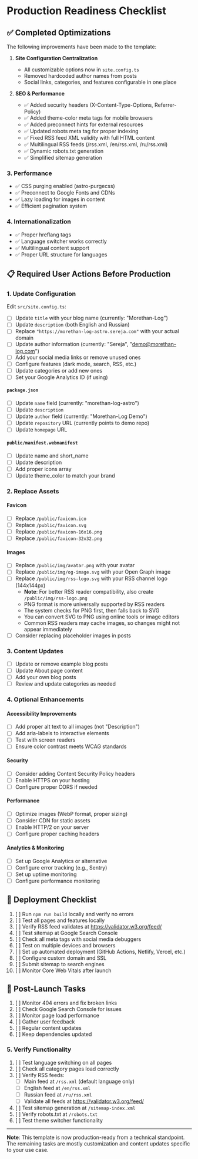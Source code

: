 # Production Readiness Checklist

## ✅ Completed Optimizations

The following improvements have been made to the template:

1. **Site Configuration Centralization**
   - All customizable options now in `site.config.ts`
   - Removed hardcoded author names from posts
   - Social links, categories, and features configurable in one place

2. **SEO & Performance**
   - ✅ Added security headers (X-Content-Type-Options, Referrer-Policy)
   - ✅ Added theme-color meta tags for mobile browsers
   - ✅ Added preconnect hints for external resources
   - ✅ Updated robots meta tag for proper indexing
   - ✅ Fixed RSS feed XML validity with full HTML content
   - ✅ Multilingual RSS feeds (/rss.xml, /en/rss.xml, /ru/rss.xml)
   - ✅ Dynamic robots.txt generation
   - ✅ Simplified sitemap generation

### 3. **Performance**
- ✅ CSS purging enabled (astro-purgecss)
- ✅ Preconnect to Google Fonts and CDNs
- ✅ Lazy loading for images in content
- ✅ Efficient pagination system

### 4. **Internationalization**
- ✅ Proper hreflang tags
- ✅ Language switcher works correctly
- ✅ Multilingual content support
- ✅ Proper URL structure for languages

## 📋 Required User Actions Before Production

### 1. **Update Configuration**

Edit `src/site.config.ts`:

- [ ] Update `title` with your blog name (currently: "Morethan-Log")
- [ ] Update `description` (both English and Russian)
- [ ] Replace `"https://morethan-log-astro.sereja.com"` with your actual domain
- [ ] Update author information (currently: "Sereja", "demo@morethan-log.com")
- [ ] Add your social media links or remove unused ones
- [ ] Configure features (dark mode, search, RSS, etc.)
- [ ] Update categories or add new ones
- [ ] Set your Google Analytics ID (if using)

#### `package.json`
- [ ] Update `name` field (currently: "morethan-log-astro")
- [ ] Update `description` 
- [ ] Update `author` field (currently: "Morethan-Log Demo")
- [ ] Update `repository` URL (currently points to demo repo)
- [ ] Update `homepage` URL

#### `public/manifest.webmanifest`
- [ ] Update name and short_name
- [ ] Update description
- [ ] Add proper icons array
- [ ] Update theme_color to match your brand

### 2. **Replace Assets**

#### Favicon
- [ ] Replace `/public/favicon.ico`
- [ ] Replace `/public/favicon.svg`
- [ ] Replace `/public/favicon-16x16.png`
- [ ] Replace `/public/favicon-32x32.png`

#### Images
- [ ] Replace `/public/img/avatar.png` with your avatar
- [ ] Replace `/public/img/og-image.svg` with your Open Graph image
- [ ] Replace `/public/img/rss-logo.svg` with your RSS channel logo (144x144px)
  - **Note**: For better RSS reader compatibility, also create `/public/img/rss-logo.png`
  - PNG format is more universally supported by RSS readers
  - The system checks for PNG first, then falls back to SVG
  - You can convert SVG to PNG using online tools or image editors
  - Common RSS readers may cache images, so changes might not appear immediately
- [ ] Consider replacing placeholder images in posts

### 3. **Content Updates**
- [ ] Update or remove example blog posts
- [ ] Update About page content
- [ ] Add your own blog posts
- [ ] Review and update categories as needed

### 4. **Optional Enhancements**

#### Accessibility Improvements
- [ ] Add proper alt text to all images (not "Description")
- [ ] Add aria-labels to interactive elements
- [ ] Test with screen readers
- [ ] Ensure color contrast meets WCAG standards

#### Security
- [ ] Consider adding Content Security Policy headers
- [ ] Enable HTTPS on your hosting
- [ ] Configure proper CORS if needed

#### Performance
- [ ] Optimize images (WebP format, proper sizing)
- [ ] Consider CDN for static assets
- [ ] Enable HTTP/2 on your server
- [ ] Configure proper caching headers

#### Analytics & Monitoring
- [ ] Set up Google Analytics or alternative
- [ ] Configure error tracking (e.g., Sentry)
- [ ] Set up uptime monitoring
- [ ] Configure performance monitoring

## 🚀 Deployment Checklist

1. [ ] Run `npm run build` locally and verify no errors
2. [ ] Test all pages and features locally
3. [ ] Verify RSS feed validates at https://validator.w3.org/feed/
4. [ ] Test sitemap at Google Search Console
5. [ ] Check all meta tags with social media debuggers
6. [ ] Test on multiple devices and browsers
7. [ ] Set up automated deployment (GitHub Actions, Netlify, Vercel, etc.)
8. [ ] Configure custom domain and SSL
9. [ ] Submit sitemap to search engines
10. [ ] Monitor Core Web Vitals after launch

## 📝 Post-Launch Tasks

1. [ ] Monitor 404 errors and fix broken links
2. [ ] Check Google Search Console for issues
3. [ ] Monitor page load performance
4. [ ] Gather user feedback
5. [ ] Regular content updates
6. [ ] Keep dependencies updated

### 5. **Verify Functionality**

1. [ ] Test language switching on all pages
2. [ ] Check all category pages load correctly
3. [ ] Verify RSS feeds:
   - [ ] Main feed at `/rss.xml` (default language only)
   - [ ] English feed at `/en/rss.xml`
   - [ ] Russian feed at `/ru/rss.xml`
   - [ ] Validate all feeds at https://validator.w3.org/feed/
4. [ ] Test sitemap generation at `/sitemap-index.xml`
5. [ ] Verify robots.txt at `/robots.txt`
6. [ ] Test theme switcher functionality

---

**Note**: This template is now production-ready from a technical standpoint. The remaining tasks are mostly customization and content updates specific to your use case. 
